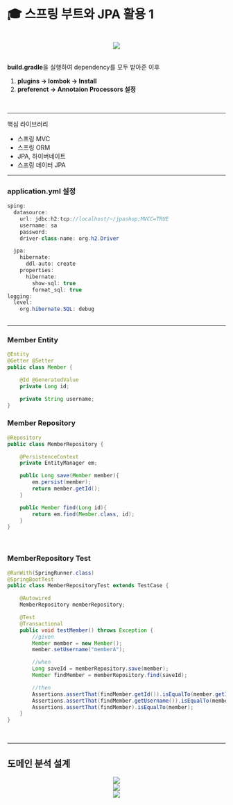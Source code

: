 # 🎓 스프링 부트와 JPA 활용 1

<br/>

<center><image src="./img/Settings.PNG"></center>
<br/>

**build.gradle**을 실행하여 dependency를 모두 받아준 이후

1. **plugins -> lombok -> Install**
2. **preferenct -> Annotaion Processors 설정**

<br/>

<hr/>
 핵심 라이브러리

- 스프링 MVC
- 스프링 ORM
- JPA, 하이버네이트
- 스프링 데이터 JPA

<hr/>

### application.yml 설정

```java
sping:
  datasource:
    url: jdbc:h2:tcp://localhost/~/jpashop;MVCC=TRUE
    username: sa
    password:
    driver-class-name: org.h2.Driver

  jpa:
    hibernate:
      ddl-auto: create
    properties:
      hibernate:
        show-sql: true
        format_sql: true
logging:
  level:
    org.hibernate.SQL: debug
    
```

<hr/>

### Member Entity

```java
@Entity
@Getter @Setter
public class Member {

    @Id @GeneratedValue
    private Long id;

    private String username;
}
```

### Member Repository

```java
@Repository
public class MemberRepository {

    @PersistenceContext
    private EntityManager em;

    public Long save(Member member){
        em.persist(member);
        return member.getId();
    }

    public Member find(Long id){
        return em.find(Member.class, id);
    }
}
```

<br/>

### MemberRepository Test

```java
@RunWith(SpringRunner.class)
@SpringBootTest
public class MemberRepositoryTest extends TestCase {

    @Autowired
    MemberRepository memberRepository;

    @Test
    @Transactional
    public void testMember() throws Exception {
        //given
        Member member = new Member();
        member.setUsername("memberA");

        //when
        Long saveId = memberRepository.save(member);
        Member findMember = memberRepository.find(saveId);

        //then
        Assertions.assertThat(findMember.getId()).isEqualTo(member.getId());
        Assertions.assertThat(findMember.getUsername()).isEqualTo(member.getUsername());
        Assertions.assertThat(findMember).isEqualTo(member);
    }
}
```

<br/>

<hr/>

## 도메인 분석 설계

<center><image src="./img/archi_1.PNG"></center>

<center><image src="./img/archi_2.PNG"></center>

<center><image src="./img/archi_3.PNG"></center>

























